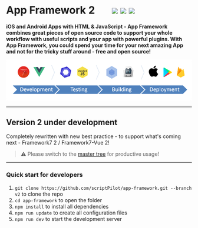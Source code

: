 # App Framework 2 &nbsp; &nbsp; &nbsp; [![](https://img.shields.io/npm/dt/app-framework.svg)](https://www.npmjs.com/package/app-framework) [![](https://img.shields.io/npm/v/app-framework.svg)](https://www.npmjs.com/package/app-framework) [![](https://img.shields.io/npm/l/app-framework.svg)](https://www.npmjs.com/package/app-framework)

**iOS and Android Apps with HTML & JavaScript - App Framework combines great pieces of open source code to support your whole workflow with useful scripts and your app with powerful plugins. With App Framework, you could spend your time for your next amazing App and not for the tricky stuff around - free and open source!**

![](media/process.png)

---

## Version 2 under development

Completely rewritten with new best practice - to support what's coming next - Framework7 2 / Framework7-Vue 2!

> :warning: Please switch to the [master tree](https://github.com/scriptPilot/app-framework/tree/master) for productive usage!

---

### Quick start for developers

1. `git clone https://github.com/scriptPilot/app-framework.git --branch v2` to clone the repo 
2. `cd app-framework` to open the folder
3. `npm install` to install all dependencies
4. `npm run update` to create all configuration files
5. `npm run dev` to start the development server
